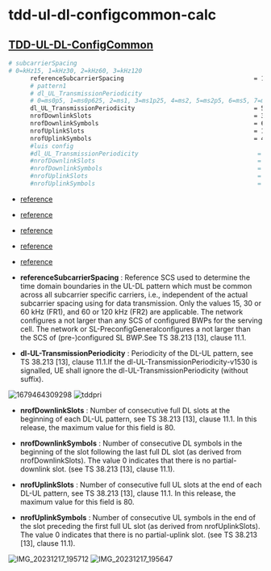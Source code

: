 # tdd-ul-dl-configcommon-calc
## [TDD-UL-DL-ConfigCommon](https://github.com/KRIISHSHARMA/OAI-config)

``` bash
# subcarrierSpacing
# 0=kHz15, 1=kHz30, 2=kHz60, 3=kHz120
      referenceSubcarrierSpacing                                    = 1;
      # pattern1
      # dl_UL_TransmissionPeriodicity
      # 0=ms0p5, 1=ms0p625, 2=ms1, 3=ms1p25, 4=ms2, 5=ms2p5, 6=ms5, 7=ms10
      dl_UL_TransmissionPeriodicity                                 = 5; #thamizh change
      nrofDownlinkSlots                                             = 3; #thamizh change
      nrofDownlinkSymbols                                           = 6; #thamizh change
      nrofUplinkSlots                                               = 1; #thamizh change
      nrofUplinkSymbols                                             = 4; #thamizh change
      #luis config
      #dl_UL_TransmissionPeriodicity                                 = 6; #thamizh change
      #nrofDownlinkSlots                                             = 7; #thamizh change
      #nrofDownlinkSymbols                                           = 6; #thamizh change
      #nrofUplinkSlots                                               = 2; #thamizh change
      #nrofUplinkSymbols                                             = 4; #thamizh change

```
- [reference](https://www.telecomhall.net/t/identify-tdd-dl-ul-configuration-from-log/21325/2)
- [reference](https://techbarnwireless.blogspot.com/2019/03/frame-structure-and-slot-configuration.html)
- [reference](https://www.sharetechnote.com/html/5G/5G_tdd_UL_DL_configurationCommon.html)
- [reference](https://www.5gfundamental.com/2020/05/tdd-ul-dl-slot-configuration.html)
- [reference](https://www.linkedin.com/pulse/5g-nr-tdd-slot-configuration-andrew-kolomatski/)
- **referenceSubcarrierSpacing** : Reference SCS used to determine the time domain boundaries in the UL-DL pattern which must be common across all subcarrier specific carriers, i.e., independent of the actual subcarrier spacing using for data transmission. Only the values 15, 30 or 60 kHz (FR1), and 60 or 120 kHz (FR2) are applicable. The network configures a not larger than any SCS of configured BWPs for the serving cell. The network or SL-PreconfigGeneralconfigures a not larger than the SCS of (pre-)configured SL BWP.See TS 38.213 [13], clause 11.1.

- **dl-UL-TransmissionPeriodicity** : Periodicity of the DL-UL pattern, see TS 38.213 [13], clause 11.1.If the dl-UL-TransmissionPeriodicity-v1530 is signalled, UE shall ignore the dl-UL-TransmissionPeriodicity (without suffix).

![1679464309298](https://github.com/KRIISHSHARMA/OAI-config/assets/86760658/039b60c3-bbc8-41d6-867f-85ad6b00696a)
![tddpri](https://github.com/KRIISHSHARMA/OAI-config/assets/86760658/ad824c27-0524-4839-8250-3a7d28bdd782)

- **nrofDownlinkSlots** : Number of consecutive full DL slots at the beginning of each DL-UL pattern, see TS 38.213 [13], clause 11.1. In this release, the maximum value for this field is 80.

- **nrofDownlinkSymbols** : Number of consecutive DL symbols in the beginning of the slot following the last full DL slot (as derived from nrofDownlinkSlots). The value 0 indicates that there is no partial-downlink slot. (see TS 38.213 [13], clause 11.1).

- **nrofUplinkSlots** : Number of consecutive full UL slots at the end of each DL-UL pattern, see TS 38.213 [13], clause 11.1. In this release, the maximum value for this field is 80. 

- **nrofUplinkSymbols** : Number of consecutive UL symbols in the end of the slot preceding the first full UL slot (as derived from nrofUplinkSlots). The value 0 indicates that there is no partial-uplink slot. (see TS 38.213 [13], clause 11.1).

![IMG_20231217_195712](https://github.com/KRIISHSHARMA/OAI-config/assets/86760658/e67a6f9b-c136-44fc-a47b-38a319d8bafa)
![IMG_20231217_195647](https://github.com/KRIISHSHARMA/OAI-config/assets/86760658/71c3597e-2378-472a-93ec-5cb6c8cedc89)


